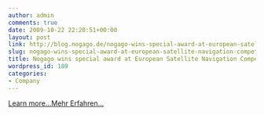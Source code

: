 ```yaml
---
author: admin
comments: true
date: 2009-10-22 22:20:51+00:00
layout: post
link: http://blog.nogago.de/nogago-wins-special-award-at-european-satellite-navigation-competition/
slug: nogago-wins-special-award-at-european-satellite-navigation-competition
title: Nogago wins special award at European Satellite Navigation Competition
wordpress_id: 189
categories:
- Company
---
```


[Learn more...](http://www.galileo-masters.eu/index.php?kat=press_dt.html&anzeige=press23_en.html)[Mehr Erfahren...](http://www.galileo-masters.eu/index.php?kat=press_dt.html&anzeige=press23_dt.html)
